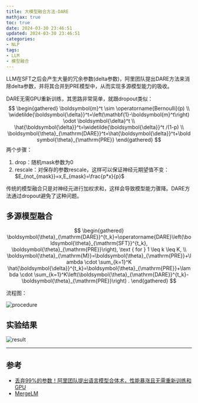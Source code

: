 ```yaml
---
title: 大模型融合方法-DARE
mathjax: true
toc: true
date: 2024-03-30 23:46:51
updated: 2024-03-30 23:46:51
categories:
- NLP
tags:
- LLM
- 模型融合
---
```

LLM在SFT之后会产生大量的冗余参数(delta参数)，阿里团队提出DARE方法来消除delta参数，并将其合并到PRE模型中，从而实现多源模型能力的吸收。


DARE无需GPU重新训练，其思路非常简单，就跟dropout类似：
$$
\begin{gathered}
\boldsymbol{m}^t \sim \operatorname{Bernoulli}(p) \\
\widetilde{\boldsymbol{\delta}}^t=\left(\mathbf{1}-\boldsymbol{m}^t\right) \odot \boldsymbol{\delta}^t \\
\hat{\boldsymbol{\delta}}^t=\widetilde{\boldsymbol{\delta}}^t /(1-p)  \\
\boldsymbol{\theta}_{\mathrm{DARE}}^t=\hat{\boldsymbol{\delta}}^t+\boldsymbol{\theta}_{\mathrm{PRE}}
\end{gathered}
$$
两个步骤：
1. drop：随机mask参数为0
2. rescale：对保存的参数rescale，这样可以保证神经元期望值不变：$E_{not_{mask}}=x,E_{mask}=\frac{p*x}{p}$

传统的模型融合只是对神经元进行加权求和，这样会导致模型能力骤降。DARE方法通过dropout避免了这种问题。

## 多源模型融合
$$
\begin{gathered}
\boldsymbol{\theta}_{\mathrm{DARE}}^{t_k}=\operatorname{DARE}\left(\boldsymbol{\theta}_{\mathrm{SFT}}^{t_k}, \boldsymbol{\theta}_{\mathrm{PRE}}\right), \text { for } 1 \leq k \leq K, \\
\boldsymbol{\theta}_{\mathrm{M}}=\boldsymbol{\theta}_{\mathrm{PRE}}+\lambda \cdot \sum_{k=1}^K \hat{\boldsymbol{\delta}}^{t_k}=\boldsymbol{\theta}_{\mathrm{PRE}}+\lambda \cdot \sum_{k=1}^K\left(\boldsymbol{\theta}_{\mathrm{DARE}}^{t_k}-\boldsymbol{\theta}_{\mathrm{PRE}}\right) .
\end{gathered}
$$

流程图：

![procedure](https://img-blog.csdnimg.cn/img_convert/4b6a8cd3486019791587654ec9fd7897.png)


## 实验结果
![result](https://img-blog.csdnimg.cn/img_convert/ee219f7834021cd382a6b5ab076c683b.webp?x-oss-process=image/format,png)

___

## 参考
- [丢弃99%的参数！阿里团队提出语言模型合体术，性能暴涨且无需重新训练和GPU](https://mp.weixin.qq.com/s/YiqWovBUXIbzmUbL6uT-8g)
- [MergeLM](https://github.com/yule-BUAA/MergeLM)